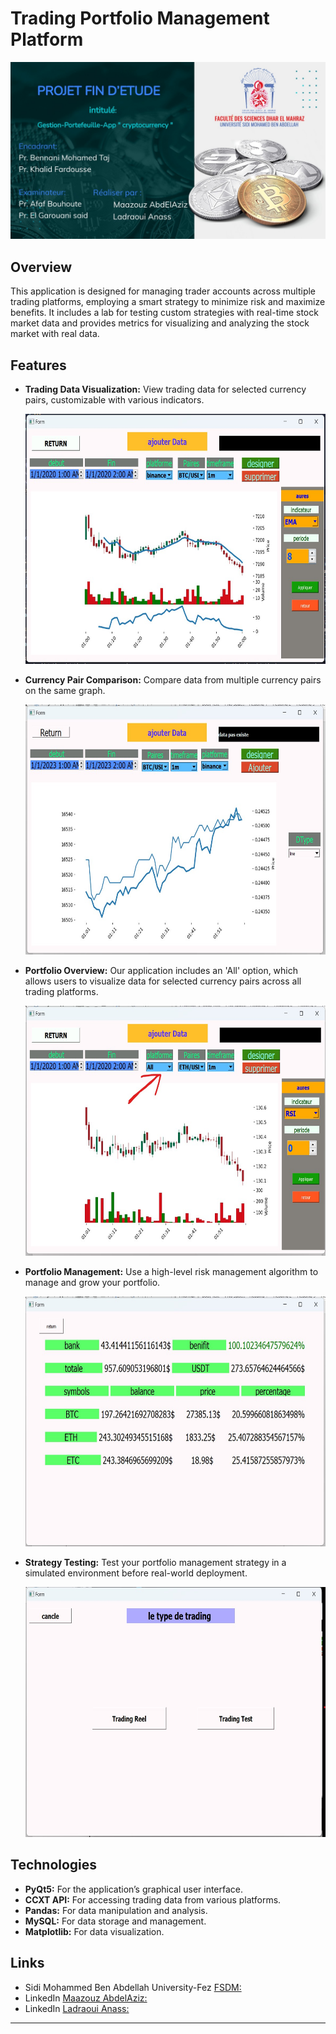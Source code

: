 
# Trading Portfolio Management Platform
![Trading Portfolio Management Platform](Img/1.jpg)
## Overview

This application is designed for managing trader accounts across multiple trading platforms, employing a smart strategy to minimize risk and maximize benefits. It includes a lab for testing custom strategies with real-time stock market data and provides metrics for visualizing and analyzing the stock market with real data.

## Features

- **Trading Data Visualization:** View trading data for selected currency pairs, customizable with various indicators.
  
  <img src="Img/2.jpg" alt="Trading Data Visualization" width="550" height="400">
  
- **Currency Pair Comparison:** Compare data from multiple currency pairs on the same graph.
  
  <img src="Img/3.jpg" alt="Currency Pair Comparison" width="550" height="400">
  
- **Portfolio Overview:** Our application includes an 'All' option, which allows users to visualize data for selected currency pairs across all trading platforms.
  
  <img src="Img/4.jpg" alt="Portfolio Overview:" width="550" height="400">
  
- **Portfolio Management:** Use a high-level risk management algorithm to manage and grow your portfolio.
  
  <img src="Img/6.jpg" alt="Portfolio Management:" width="550" height="400">
  
- **Strategy Testing:** Test your portfolio management strategy in a simulated environment before real-world deployment.
  
  <img src="Img/5.jpg" alt="Strategy Testing:" width="550" height="400">
  

## Technologies

- **PyQt5:** For the application’s graphical user interface.
- **CCXT API:** For accessing trading data from various platforms.
- **Pandas:** For data manipulation and analysis.
- **MySQL:** For data storage and management.
- **Matplotlib:** For data visualization.

## Links

- Sidi Mohammed Ben Abdellah University-Fez [FSDM:](https://www.fsdm.usmba.ac.ma/)
- LinkedIn [Maazouz AbdelAziz:](https://www.linkedin.com/in/abdelaziz-maazouz/)
- LinkedIn [Ladraoui Anass:](https://www.linkedin.com/in/anas-ladraoui-105b75223/)
  
---

